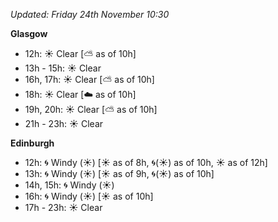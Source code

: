 *Updated: Friday 24th November 10:30*

**Glasgow**

* 12h: :sunny: Clear [:partly_sunny: as of 10h]
* 13h - 15h: :sunny: Clear
* 16h, 17h: :sunny: Clear [:partly_sunny: as of 10h]
* 18h: :sunny: Clear [:cloud: as of 10h]
* 19h, 20h: :sunny: Clear [:partly_sunny: as of 10h]
* 21h - 23h: :sunny: Clear

**Edinburgh**

* 12h: :cyclone: Windy (:sunny:) [:sunny: as of 8h, :cyclone:(:sunny:) as of 10h, :sunny: as of 12h]
* 13h: :cyclone: Windy (:sunny:) [:sunny: as of 9h, :cyclone:(:sunny:) as of 10h]
* 14h, 15h: :cyclone: Windy (:sunny:)
* 16h: :cyclone: Windy (:sunny:) [:sunny: as of 10h]
* 17h - 23h: :sunny: Clear
